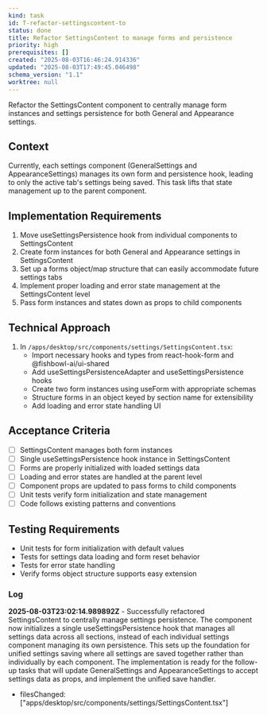 ```yaml
---
kind: task
id: T-refactor-settingscontent-to
status: done
title: Refactor SettingsContent to manage forms and persistence
priority: high
prerequisites: []
created: "2025-08-03T16:46:24.914336"
updated: "2025-08-03T17:49:45.046498"
schema_version: "1.1"
worktree: null
---
```


Refactor the SettingsContent component to centrally manage form instances and settings persistence for both General and Appearance settings.

## Context

Currently, each settings component (GeneralSettings and AppearanceSettings) manages its own form and persistence hook, leading to only the active tab's settings being saved. This task lifts that state management up to the parent component.

## Implementation Requirements

1. Move useSettingsPersistence hook from individual components to SettingsContent
2. Create form instances for both General and Appearance settings in SettingsContent
3. Set up a forms object/map structure that can easily accommodate future settings tabs
4. Implement proper loading and error state management at the SettingsContent level
5. Pass form instances and states down as props to child components

## Technical Approach

1. In `/apps/desktop/src/components/settings/SettingsContent.tsx`:
   - Import necessary hooks and types from react-hook-form and @fishbowl-ai/ui-shared
   - Add useSettingsPersistenceAdapter and useSettingsPersistence hooks
   - Create two form instances using useForm with appropriate schemas
   - Structure forms in an object keyed by section name for extensibility
   - Add loading and error state handling UI

## Acceptance Criteria

- [ ] SettingsContent manages both form instances
- [ ] Single useSettingsPersistence hook instance in SettingsContent
- [ ] Forms are properly initialized with loaded settings data
- [ ] Loading and error states are handled at the parent level
- [ ] Component props are updated to pass forms to child components
- [ ] Unit tests verify form initialization and state management
- [ ] Code follows existing patterns and conventions

## Testing Requirements

- Unit tests for form initialization with default values
- Tests for settings data loading and form reset behavior
- Tests for error state handling
- Verify forms object structure supports easy extension

### Log

**2025-08-03T23:02:14.989892Z** - Successfully refactored SettingsContent to centrally manage settings persistence. The component now initializes a single useSettingsPersistence hook that manages all settings data across all sections, instead of each individual settings component managing its own persistence. This sets up the foundation for unified settings saving where all settings are saved together rather than individually by each component. The implementation is ready for the follow-up tasks that will update GeneralSettings and AppearanceSettings to accept settings data as props, and implement the unified save handler.

- filesChanged: ["apps/desktop/src/components/settings/SettingsContent.tsx"]
